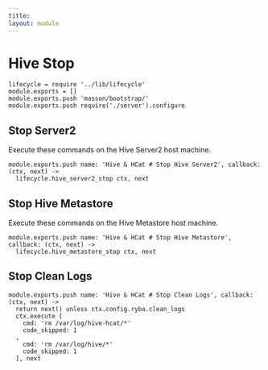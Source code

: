 ```yaml
---
title: 
layout: module
---
```


# Hive Stop

    lifecycle = require '../lib/lifecycle'
    module.exports = []
    module.exports.push 'masson/bootstrap/'
    module.exports.push require('./server').configure

## Stop Server2

Execute these commands on the Hive Server2 host machine.

    module.exports.push name: 'Hive & HCat # Stop Hive Server2', callback: (ctx, next) ->
      lifecycle.hive_server2_stop ctx, next

## Stop Hive Metastore

Execute these commands on the Hive Metastore host machine.

    module.exports.push name: 'Hive & HCat # Stop Hive Metastore', callback: (ctx, next) ->
      lifecycle.hive_metastore_stop ctx, next

## Stop Clean Logs

    module.exports.push name: 'Hive & HCat # Stop Clean Logs', callback: (ctx, next) ->
      return next() unless ctx.config.ryba.clean_logs
      ctx.execute [
        cmd: 'rm /var/log/hive-hcat/*'
        code_skipped: 1
      ,
        cmd: 'rm /var/log/hive/*'
        code_skipped: 1
      ], next

